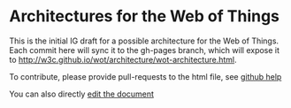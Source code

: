 # Architectures for the Web of Things

This is the initial IG draft for a possible architecture for the Web of Things.
Each commit here will sync it to the gh-pages branch, which will expose it to http://w3c.github.io/wot/architecture/wot-architecture.html.

To contribute, please provide pull-requests to the html file, see [github help](https://help.github.com/articles/using-pull-requests/)

You can also directly [edit the document](https://github.com/w3c/wot/edit/master/architecture/wot-architecture.html)
